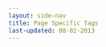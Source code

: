```yaml
---
layout: side-nav
title: Page Specific Tags
last-updated: 08-02-2013
---
```


<!-- This Page exists for the creation of the sub-menu only and is not displayed on the site -->